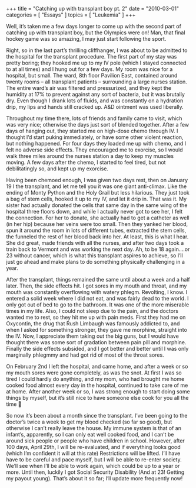 +++
title = "Catching up with transplant boy pt. 2"
date = "2010-03-01"
categories = [ "Essays" ]
topics = [ "Leukemia" ]
+++

Well, it&#8217;s taken me a few days longer to come up with the second part of catching up with transplant boy, but the Olympics were on! Man, that final hockey game was so amazing, I may just start following the sport.

<!--more-->

Right, so in the last part&#8217;s thrilling cliffhanger, I was about to be admitted to the hospital for the transplant procedure. The first part of my stay was pretty boring; they hooked me up to my IV pole (which I stayed connected to at all times) and I hung out for a few days. My room was nice for a hospital, but small. The ward, 8th floor Pavilion East, contained around twenty rooms &#8211; all transplant patients &#8211; surrounding a large nurses station. The entire ward&#8217;s air was filtered and pressurized, and they kept the humidity at 17% to prevent against any sort of bacteria, but it was brutally dry. Even though I drank lots of fluids, and was constantly on a hydration drip, my lips and hands still cracked up. A&D ointment was used liberally.

Throughout my time there, lots of friends and family came to visit, which was very nice; otherwise the days just sort of blended together. After a few days of hanging out, they started me on high-dose chemo through IV. I thought I&#8217;d start puking immediately, or have some other violent reaction, but nothing happened. For four days they loaded me up with chemo, and I felt no adverse side effects. They encouraged me to exorcise, so I would walk three miles around the nurses station a day to keep my muscles moving. A few days after the chemo, I started to feel tired, but not debilitatingly so, and kept up my exorcise.

Having been chemoed enough, I was given two days rest, then on January 19 I the transplant, and let me tell you it was one giant anti-climax. Like the ending of Monty Python and the Holy Grail but less hilarious. They just took a bag of stem cells, hooked it up to my IV, and let it drip in. That was it. My sister had actually donated the cells that same day in the same wing of the hospital three floors down, and while I actually never got to see her, I felt the connection. For her to donate, she actually had to get a catheter as well (in her hip) because her veins were too small. Then they yanked her blood, spun it around the room in lots of different tubes, extracted the stem cells, the funneled the rest of her blood back into her. At least, this is what I hear. She did great, made friends with all the nurses, and after two days took a train back to Vermont and was working the next day. Ah, to be 18 again&#8230;.or 23 without cancer, which is what this transplant aspires to achieve, so I&#8217;ll just go ahead and make plans to do something physically challenging in a year.

After the transplant, things remained the same until about a week and a half later. Then, the side effects hit. I got sores in my mouth and throat, and my mouth was constantly overflowing with watery phlegm. Revolting, I know. I entered a solid week where I did not eat, and was fairly dead to the world. I only got out of bed to go to the bathroom. It was one of the more miserable times in my life. Also, I could not sleep due to the pain, and the doctors wanted me to rest, so they hit me up with pain meds. First they had me on Oxycontin, the drug that Rush Limbaugh was famously addicted to, and when I asked for something stronger, they gave me morphine, straight into the IV. Now, I appreciate them taking out the big guns, but I would have thought there was some sort of gradation between pain pill and morphine. Finally the side effects subsided, and I got better and better until I was only marginally phlegmmy and had got rid of most of the throat sores.

On February 2nd I left the hospital, and came home, and after a week or so my mouth sores were gone completely, as was the snot. At first I was so tired I could hardly do anything, and my mom, who had brought me home cooked food almost every day in the hospital, continued to take care of me at home. After another week or so, I was strong enough to start doing some things by myself, but it&#8217;s still nice to have someone else cook for you all the time 🙂

So now it&#8217;s been about a month since the transplant. I&#8217;ve been going to the doctor&#8217;s twice a week to get my blood checked (so far so good), but otherwise I can&#8217;t really leave the house. My immune system is that of an infant&#8217;s, apparently, so I can only eat well cooked food, and I can&#8217;t be around sick people or people who have children in school. However, after 100 days, April 29th, I will be re-evaluated, and if everything looks good (which I&#8217;m confident it will at this rate) Restrictions will be lifted. I&#8217;ll have have to be careful and pace myself, but I will be able to re-enter society. We&#8217;ll see when I&#8217;ll be able to work again, which could be up to a year or more. Until then, luckily I got Social Security Disability (And at 23! Getting my payout young). That&#8217;s about it so far; I&#8217;ll update more frequently now!

